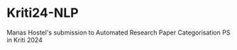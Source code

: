 # Kriti24-NLP
Manas Hostel's submission to Automated Research Paper Categorisation PS in Kriti 2024
